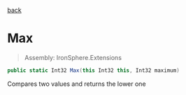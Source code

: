 ﻿

[back](/IronSphere.Extensions/types/IntegerExtension)

# Max

> Assembly: IronSphere.Extensions

```csharp
public static Int32 Max(this Int32 this, Int32 maximum)
```

Compares two values and returns the lower one

 